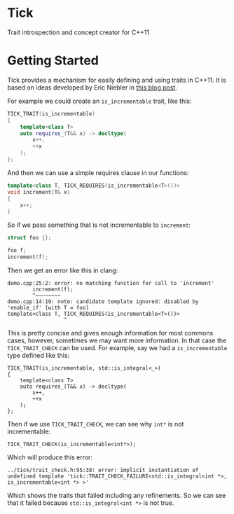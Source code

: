 Tick
====

Trait introspection and concept creator for C++11

Getting Started
===============

Tick provides a mechanism for easily defining and using traits in C++11. It is based on ideas developed by Eric Niebler in [this blog post](http://ericniebler.com/2013/11/23/concept-checking-in-c11/).

For example we could create an `is_incrementable` trait, like this:
```cpp
TICK_TRAIT(is_incrementable)
{
    template<class T>
    auto requires_(T&& x) -> decltype(
        x++,
        ++x
    );
};
```
And then we can use a simple requires clause in our functions:
```cpp
template<class T, TICK_REQUIRES(is_incrementable<T>())>
void increment(T& x)
{
    x++;
}
```
So if we pass something that is not incrementable to `increment`:
```cpp
struct foo {};

foo f;
increment(f);
```
Then we get an error like this in clang:

    demo.cpp:25:2: error: no matching function for call to 'increment'
            increment(f);
            ^~~~~~~~~
    demo.cpp:14:19: note: candidate template ignored: disabled by 'enable_if' [with T = foo]
    template<class T, TICK_REQUIRES(is_incrementable<T>())>
                      ^

This is pretty concise and gives enough information for most commons cases, however, sometimes we may want more information. In that case the `TICK_TRAIT_CHECK` can be used. For example, say we had a `is_incrementable` type defined like this:

    TICK_TRAIT(is_incrementable, std::is_integral<_>)
    {
        template<class T>
        auto requires_(T&& x) -> decltype(
            x++,
            ++x
        );
    };

Then if we use `TICK_TRAIT_CHECK`, we can see why `int*` is not incrementable:

    TICK_TRAIT_CHECK(is_incrementable<int*>);

Which will produce this error:

    ../tick/trait_check.h:95:38: error: implicit instantiation of undefined template 'tick::TRAIT_CHECK_FAILURE<std::is_integral<int *>, is_incrementable<int *> >'

Which shows the traits that failed including any refinements. So we can see that it failed because `std::is_integral<int *>` is not true.


